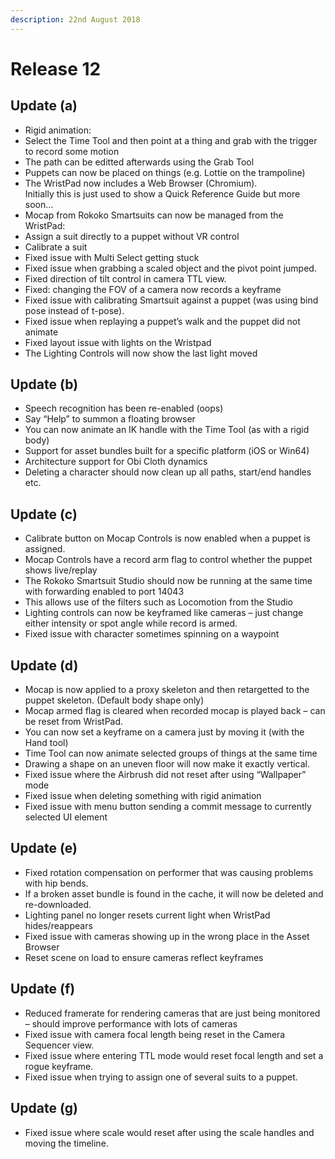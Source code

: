 ```yaml
---
description: 22nd August 2018
---
```


# Release 12

## Update (a)

* Rigid animation:
* Select the Time Tool and then point at a thing and grab with the trigger to record some motion
* The path can be editted afterwards using the Grab Tool
* Puppets can now be placed on things (e.g. Lottie on the trampoline)
* The WristPad now includes a Web Browser (Chromium).\
  Initially this is just used to show a Quick Reference Guide but more soon…
* Mocap from Rokoko Smartsuits can now be managed from the WristPad:
* Assign a suit directly to a puppet without VR control
* Calibrate a suit
* Fixed issue with Multi Select getting stuck
* Fixed issue when grabbing a scaled object and the pivot point jumped.
* Fixed direction of tilt control in camera TTL view.
* Fixed: changing the FOV of a camera now records a keyframe
* Fixed issue with calibrating Smartsuit against a puppet (was using bind pose instead of t-pose).
* Fixed issue when replaying a puppet’s walk and the puppet did not animate
* Fixed layout issue with lights on the Wristpad
* The Lighting Controls will now show the last light moved

## Update (b)

* Speech recognition has been re-enabled (oops)
* Say “Help” to summon a floating browser
* You can now animate an IK handle with the Time Tool (as with a rigid body)
* Support for asset bundles built for a specific platform (iOS or Win64)
* Architecture support for Obi Cloth dynamics
* Deleting a character should now clean up all paths, start/end handles etc.

## Update (c)

* Calibrate button on Mocap Controls is now enabled when a puppet is assigned.
* Mocap Controls have a record arm flag to control whether the puppet shows live/replay
* The Rokoko Smartsuit Studio should now be running at the same time with forwarding enabled to port 14043
* This allows use of the filters such as Locomotion from the Studio
* Lighting controls can now be keyframed like cameras – just change either intensity or spot angle while record is armed.
* Fixed issue with character sometimes spinning on a waypoint

## Update (d)

* Mocap is now applied to a proxy skeleton and then retargetted to the puppet skeleton. (Default body shape only)
* Mocap armed flag is cleared when recorded mocap is played back – can be reset from WristPad.
* You can now set a keyframe on a camera just by moving it (with the Hand tool)
* Time Tool can now animate selected groups of things at the same time
* Drawing a shape on an uneven floor will now make it exactly vertical.
* Fixed issue where the Airbrush did not reset after using “Wallpaper” mode
* Fixed issue when deleting something with rigid animation
* Fixed issue with menu button sending a commit message to currently selected UI element

## Update (e)

* Fixed rotation compensation on performer that was causing problems with hip bends.
* If a broken asset bundle is found in the cache, it will now be deleted and re-downloaded.
* Lighting panel no longer resets current light when WristPad hides/reappears
* Fixed issue with cameras showing up in the wrong place in the Asset Browser
* Reset scene on load to ensure cameras reflect keyframes

## Update (f)

* Reduced framerate for rendering cameras that are just being monitored – should improve performance with lots of cameras
* Fixed issue with camera focal length being reset in the Camera Sequencer view.
* Fixed issue where entering TTL mode would reset focal length and set a rogue keyframe.
* Fixed issue when trying to assign one of several suits to a puppet.

## Update (g)

* Fixed issue where scale would reset after using the scale handles and moving the timeline.
